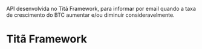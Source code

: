 API desenvolvida no Titã Framework, para informar por email quando a taxa de crescimento do BTC aumentar e/ou diminuir consideravelmente.


# Titã Framework

